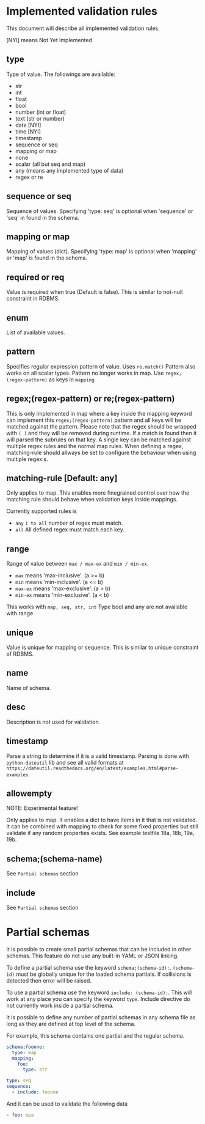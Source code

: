 # Implemented validation rules

This document will describe all implemented validation rules.

[NYI] means Not Yet Implemented


## type

Type of value. 
The followings are available:

 - str
 - int
 - float
 - bool
 - number (int or float)
 - text (str or number)
 - date [NYI]
 - time [NYI]
 - timestamp
 - sequence or seq
 - mapping or map
 - none
 - scalar (all but seq and map)
 - any (means any implemented type of data)
 - regex or re


## sequence or seq

Sequence of values. Specifying 'type: seq' is optional when 'sequence' or 'seq' in found in the schema.


## mapping or map

Mapping of values (dict). Specifying 'type: map' is optional when 'mapping' or 'map' is found in the schema.


## required or req

Value is required when true (Default is false). This is similar to not-null constraint in RDBMS.


## enum

List of available values.


## pattern

Specifies regular expression pattern of value. Uses ``re.match()``
Pattern also works on all scalar types.
Pattern no longer works in map. Use ``regex;(regex-pattern)`` as keys in ``mapping``


## regex;(regex-pattern) or re;(regex-pattern)

This is only implemented in map where a key inside the mapping keyword can implement this ``regex;(regex-pattern)`` pattern and all keys will be matched against the pattern. Please note that the regex should be wrapped with `( )` and they will be removed during runtime.
If a match is found then it will parsed the subrules on that key. A single key can be matched against multiple regex rules and the normal map rules.
When defining a regex, matching-rule should allways be set to configure the behaviour when using multiple regex:s.


## matching-rule [Default: any]

Only applies to map. This enables more finegrained control over how the matching rule should behave when validation keys inside mappings.

Currently supported rules is

 - `any` `1 to all` number of regex must match.
 - `all` All defined regex must match each key.


## range

Range of value between ``max / max-ex`` and ``min / min-ex``.

 - ``max`` means 'max-inclusive'. (a >= b)
 - ``min`` means 'min-inclusive'. (a <= b)
 - ``max-ex`` means 'max-exclusive'. (a > b)
 - ``min-ex`` means 'min-exclusive'. (a < b)

This works with ``map, seq, str, int``
Type bool and any are not available with range


## unique

Value is unique for mapping or sequence. 
This is similar to unique constraint of RDBMS.


## name

Name of schema.


## desc

Description is not used for validation.


## timestamp

Parse a string to determine if it is a valid timestamp. Parsing is done with `python-dateutil` lib and see all valid formats at `https://dateutil.readthedocs.org/en/latest/examples.html#parse-examples`.


## allowempty

NOTE: Experimental feature!

Only applies to map. It enables a dict to have items in it that is not validated. It can be combined with mapping to check for some fixed properties but still validate if any random properties exists. See example testfile 18a, 18b, 19a, 19b.


## schema;(schema-name)

See ``Partial schemas`` section


## include

See ``Partial schemas`` section


# Partial schemas

It is possible to create small partial schemas that can be included in other schemas. This feature do not use any built-in YAML or JSON linking.

To define a partial schema use the keyword ``schema;(schema-id):``. ``(schema-id)`` must be globally unique for the loaded schema partials. If collisions is detected then error will be raised.

To use a partial schema use the keyword ``include: (schema-id):``. This will work at any place you can specify the keyword ``type``. Include directive do not currently work inside a partial schema.

It is possible to define any number of partial schemas in any schema file as long as they are defined at top level of the schema.

For example, this schema contains one partial and the regular schema.

```yaml
schema;fooone:
  type: map
  mapping:
    foo:
      type: str

type: seq
sequence:
  - include: fooone
```

And it can be used to validate the following data

```yaml
- foo: opa
```
